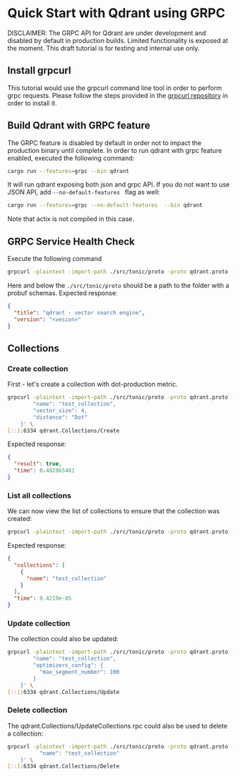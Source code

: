 # Quick Start with Qdrant using GRPC

DISCLAIMER: The GRPC API for Qdrant are under development and disabled by default in production builds. 
Limited functionality is exposed at the moment. This draft tutorial is for testing and internal use only.

## Install grpcurl
This tutorial would use the grpcurl command line tool in order to perform grpc requests. Please follow the
steps provided in the [grpcurl repository](https://github.com/fullstorydev/grpcurl) in order to install it.

## Build Qdrant with GRPC feature
The GRPC feature is disabled by default in order not to impact the production binary until complete.
In order to run qdrant with grpc feature enabled, executed the following command:
```bash
cargo run --features=grpc --bin qdrant
```
It will run qdrant exposing both json and grpc API. If you do not want to use JSON API, add ``--no-default-features ``
flag as well:
```bash
cargo run --features=grpc --no-default-features  --bin qdrant
```
Note that actix is not compiled in this case.

## GRPC Service Health Check
Execute the following command
```bash
grpcurl -plaintext -import-path ./src/tonic/proto -proto qdrant.proto -d '{}' [::]:6334 qdrant.Qdrant/HealthCheck
```
Here and below the ```./src/tonic/proto``` should be a path to the folder with a probuf schemas.
Expected response:
```json
{
  "title": "qdrant - vector search engine",
  "version": "<vesion>"
}
```

## Collections

### Create collection
First - let's create a collection with dot-production metric.
```bash
grpcurl -plaintext -import-path ./src/tonic/proto -proto qdrant.proto -d '{
        "name": "test_collection",
        "vector_size": 4,
        "distance": "Dot"
    }' \
[::]:6334 qdrant.Collections/Create
```

Expected response:
```json
{
  "result": true,
  "time": 0.482865481
}
```

### List all collections
We can now view the list of collections to ensure that the collection was created:
```bash
grpcurl -plaintext -import-path ./src/tonic/proto -proto qdrant.proto [::]:6334 qdrant.Collections/Get
```

Expected response:
```json
{
  "collections": [
    {
      "name": "test_collection"
    }
  ],
  "time": 9.4219e-05
}
```

### Update collection
The collection could also be updated:
```bash
grpcurl -plaintext -import-path ./src/tonic/proto -proto qdrant.proto -d '{
        "name": "test_collection",
        "optimizers_config": {
          "max_segment_number": 100
        }
    }' \
[::]:6334 qdrant.Collections/Update
```

### Delete collection
The qdrant.Collections/UpdateCollections rpc could also be used to delete a collection:
```bash
grpcurl -plaintext -import-path ./src/tonic/proto -proto qdrant.proto -d '{
          "name": "test_collection"
    }' \
[::]:6334 qdrant.Collections/Delete
```